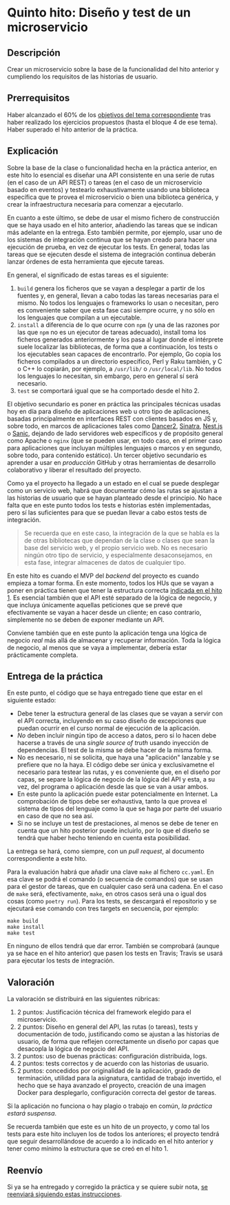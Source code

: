 # Quinto hito: Diseño y test de un microservicio

## Descripción

Crear un microservicio sobre la base de la funcionalidad del hito
anterior y cumpliendo los requisitos de las historias de usuario.

## Prerrequisitos

Haber alcanzado el 60% de
los [objetivos del tema correspondiente](../temas/Microservicios.md)
tras haber realizado los ejercicios propuestos (hasta el bloque 4 de
ese tema). Haber superado el hito anterior de la práctica.

## Explicación

Sobre la base de la clase o funcionalidad hecha en la práctica
anterior, en este hito lo esencial es diseñar una API consistente en
una serie de rutas (en el caso de un API REST) o tareas (en el caso de
un microservicio basado en eventos) y testearlo exhaustivamente usando
una biblioteca específica que te provea el microservicio o bien una
biblioteca genérica, y crear la infraestructura necesaria para
comenzar a ejecutarlo.

En cuanto a este último, se debe de usar el mismo fichero de
construcción que se haya usado en el hito anterior,
añadiendo las tareas que se indican más adelante en la entrega.
Esto también permite, por ejemplo, usar uno de los sistemas
de integración continua que se hayan creado para hacer una ejecución
de prueba, en vez de ejecutar los tests. En general, todas las tareas
que se ejecuten desde el sistema de integración continua deberán
lanzar órdenes de esta herramienta que ejecute tareas.

En general, el significado de estas tareas es el siguiente:
1. `build` genera los ficheros que se vayan a desplegar a partir de
   los fuentes y, en general, llevan a cabo todas las tareas
   necesarias para el mismo. No todos los lenguajes o frameworks lo
   usan o necesitan, pero es conveniente saber que esta fase casi
   siempre ocurre, y no sólo en los lenguajes que compilan a un
   ejecutable.
2. `install` a diferencia de lo que ocurre con `npm` (y una de las
   razones por las que `npm` no es un ejecutor de tareas adecuado),
   install toma los ficheros generados anteriormente y los pasa al
   lugar donde el intérprete suele localizar las bibliotecas, de forma
   que a continuación, los tests o los ejecutables sean capaces de
   encontrarlo. Por ejemplo, Go copia los ficheros compilados a un
   directorio específico, Perl y Raku también, y C o C++ lo copiarán,
   por ejemplo, a `/usr/lib/` o `/usr/local/lib`. No todos los
   lenguajes lo necesitan, sin embargo, pero en general sí será
   necesario.
3. `test` se comportará igual que se ha comportado desde el hito 2.

El objetivo secundario es poner en práctica las principales técnicas
usadas hoy en día para diseño de aplicaciones web u otro tipo de
aplicaciones, basadas principalmente en interfaces REST con clientes
basados en JS y, sobre todo, en marcos de aplicaciones tales
como
[Dancer2](https://metacpan.org/pod/Dancer2),
[Sinatra](http://sinatrarb.com/), [Nest.js](https://nestjs.com/)
o [Sanic](https://sanic.readthedocs.io/en/latest/), dejando de lado
servidores web específicos y de propósito general como Apache o
`nginx` (que se pueden usar, en todo caso, en el primer caso para
aplicaciones que incluyan múltiples lenguajes o marcos y en segundo,
sobre todo, para contenido estático).  Un tercer objetivo secundario
es aprender a usar en *producción* GitHub y otras herramientas de
desarrollo colaborativo y liberar el resultado del proyecto.

Como ya el proyecto ha llegado a un estado en el cual se puede
desplegar como un servicio web, habrá que documentar cómo las rutas se
ajustan a las historias de usuario que se hayan planteado desde el
principio. No hace falta que en este punto todos los tests e historias
estén implementadas, pero sí las suficientes para que se puedan llevar
a cabo estos tests de integración.

> Se recuerda que en este caso, la integración de la que se habla es
> la de otras bibliotecas que dependan de la clase o clases que sean
> la base del servicio web, y el propio servicio web. No es necesario
> ningún otro tipo de servicio, y especialmente desaconsejamos, en
> esta fase, integrar almacenes de datos de cualquier tipo.

En este hito es cuando el MVP del *backend* del proyecto es cuando
empieza a tomar forma. En este momento, todos los HUs que se vayan a
poner en práctica tienen que tener la estructura correcta [indicada en
el hito 1](1.Infraestructura). Es esencial también que el API esté
separado de la lógica de negocio, y que incluya únicamente aquellas
peticiones que se prevé que efectivamente se vayan a hacer desde un
cliente; en caso contrario, simplemente no se deben de exponer
mediante un API.

Conviene también que en este punto la aplicación tenga una lógica de
negocio *real* más allá de almacenar y recuperar información. Toda la
lógica de negocio, al menos que se vaya a implementar, debería estar
prácticamente completa.

## Entrega de la práctica

En este punto, el código que se haya entregado tiene que estar en el
siguiente estado:

- Debe tener la estructura general de las clases que se vayan a servir
  con el API correcta, incluyendo en su caso diseño de excepciones que
  puedan ocurrir en el curso normal de ejecución de la aplicación.
- *No* deben incluir ningún tipo de acceso a datos, pero si lo hacen
  debe hacerse a través de una *single source of truth* usando
  inyección de dependencias. El test de la misma se debe hacer de la
  misma forma.
- No es necesario, ni se solicita, que haya una "aplicación" lanzable
  y se prefiere que no la haya. El código debe ser única y
  exclusivametne el necesario para testear las rutas, y es
  conveniente que, en el diseño por capas, se separe la lógica de
  negocio de la lógica del API y esta, a su vez, del programa o
  aplicación desde las que se van a usar ambos.
- En este punto la aplicación puede estar potencialmente en
  Internet. La comprobación de tipos debe ser exhaustiva, tanto la que
  provea el sistema de tipos del lenguaje como la que se haga por
  parte del usuario en caso de que no sea así.
- Si no se incluye un test de prestaciones, al menos se debe de tener
  en cuenta que un hito posterior puede incluirlo, por lo que el
  diseño se tendrá que haber hecho teniendo en cuenta esta posibilidad.

La entrega se hará, como siempre, con un *pull request*, al documento
correspondiente a este hito.

Para la evaluación habrá que añadir una clave `make` al fichero
`cc.yaml`. En esa clave se podrá el comando (o secuencia de comandos)
que se usan para el gestor de tareas, que en cualquier caso será una
cadena. En el caso de `make` será,
efectivamente, `make`, en otros casos será una o igual dos cosas (como
`poetry run`). Para los tests, se descargará el repositorio y se
ejecutará ese comando con tres targets en secuencia, por ejemplo:

```shell
make build
make install
make test
```

En ninguno de ellos tendrá que dar error. También se comprobará
(aunque ya se hace en el hito anterior) que pasen los tests en Travis;
Travis se usará para ejecutar los tests de integración.

## Valoración

La valoración se distribuirá en las siguientes rúbricas:

1. 2 puntos: Justificación técnica del framework elegido para el microservicio.
2. 2 puntos: Diseño en general del API, las rutas (o tareas), tests y
  documentación de todo, justificando como se ajustan a las historias
  de usuario, de forma que reflejen correctamente un diseño por capas
  que desacopla la lógica de negocio del API.
3. 2 puntos: uso de buenas prácticas: configuración distribuida, logs.
4. 2 puntos: tests correctos y de acuerdo con las historias de usuario.
5. 2 puntos: concedidos por originalidad de la aplicación, grado de
  terminación, utilidad para la asignatura, cantidad de
  trabajo invertido, el hecho que se haya avanzado el proyecto,
  creación de una imagen Docker para desplegarlo, configuración
  correcta del gestor de tareas.

 Si la aplicación no funciona o hay plagio o trabajo en común, *la
  práctica estará suspensa*.

Se recuerda también que este es un hito de un proyecto, y como tal los
tests para este hito incluyen los de todos los anteriores; el proyecto
tendrá que seguir desarrollándose de acuerdo a lo indicado en el hito
anterior y tener como mínimo la estructura que se creó en el
hito 1.

## Reenvío

Si ya se ha entregado y corregido la práctica y se quiere subir nota,
[se reenviará siguiendo estas instrucciones](Reenvios.md).
